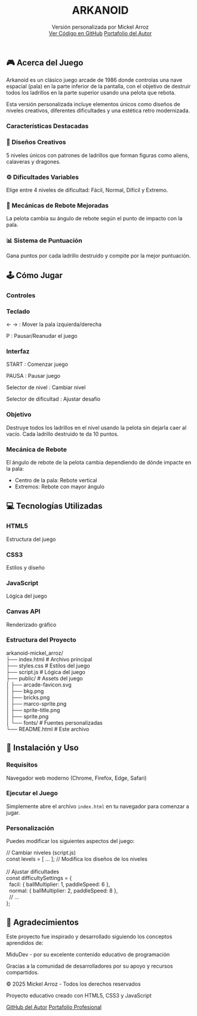 <!DOCTYPE html>
<html lang="es">
<body>
    <div class="container">
        <header>
            <h1>ARKANOID</h1>
            <div class="subtitle">Versión personalizada por Mickel Arroz</div>
            <div class="btn-group">
                <a href="https://github.com/mickel-arroz/arkanoid-mickel_arroz" class="btn" target="_blank">Ver Código en GitHub</a>
                <a href="https://portfolio-mickel-arroz.vercel.app/" class="btn" target="_blank">Portafolio del Autor</a>
            </div>
        </header>        
        <section class="section">
            <h2>🎮 Acerca del Juego</h2>
            <p>Arkanoid es un clásico juego arcade de 1986 donde controlas una nave espacial (pala) en la parte inferior de la pantalla, con el objetivo de destruir todos los ladrillos en la parte superior usando una pelota que rebota.</p>
            <div class="note">
                <p>Esta versión personalizada incluye elementos únicos como diseños de niveles creativos, diferentes dificultades y una estética retro modernizada.</p>
            </div>
            <h3>Características Destacadas</h3>
            <div class="features-grid">
                <div class="feature-card">
                    <h3>🎨 Diseños Creativos</h3>
                    <p>5 niveles únicos con patrones de ladrillos que forman figuras como aliens, calaveras y dragones.</p>
                </div>
                          <div class="feature-card">
                    <h3>⚙️ Dificultades Variables</h3>
                    <p>Elige entre 4 niveles de dificultad: Fácil, Normal, Difícil y Extremo.</p>
                </div>
                                <div class="feature-card">
                    <h3>🎯 Mecánicas de Rebote Mejoradas</h3>
                    <p>La pelota cambia su ángulo de rebote según el punto de impacto con la pala.</p>
                </div>
                                <div class="feature-card">
                    <h3>📊 Sistema de Puntuación</h3>
                    <p>Gana puntos por cada ladrillo destruido y compite por la mejor puntuación.</p>
                </div>
            </div>
        </section>
                     <section class="section">
            <h2>🕹️ Cómo Jugar</h2>
                        <h3>Controles</h3>
            <div class="controls">
                <div class="control-group">
                    <h3>Teclado</h3>
                    <p>← → : Mover la pala izquierda/derecha</p>
                    <p>P : Pausar/Reanudar el juego</p>
                </div>
                              <div class="control-group">
                    <h3>Interfaz</h3>
                    <p>START : Comenzar juego</p>
                    <p>PAUSA : Pausar juego</p>
                    <p>Selector de nivel : Cambiar nivel</p>
                    <p>Selector de dificultad : Ajustar desafío</p>
                </div>
            </div>
                        <h3>Objetivo</h3>
            <p>Destruye todos los ladrillos en el nivel usando la pelota sin dejarla caer al vacío. Cada ladrillo destruido te da 10 puntos.</p>
                        <h3>Mecánica de Rebote</h3>
            <p>El ángulo de rebote de la pelota cambia dependiendo de dónde impacte en la pala:</p>
            <ul>
                <li>Centro de la pala: Rebote vertical</li>
                <li>Extremos: Rebote con mayor ángulo</li>
            </ul>
        </section>
                      <section class="section">
            <h2>💻 Tecnologías Utilizadas</h2>
                        <div class="tech-grid">
                <div class="tech-item">
                    <h3>HTML5</h3>
                    <p>Estructura del juego</p>
                </div>
                             <div class="tech-item">
                    <h3>CSS3</h3>
                    <p>Estilos y diseño</p>
                </div>
               <div class="tech-item">
                    <h3>JavaScript</h3>
                    <p>Lógica del juego</p>
                </div>
                <div class="tech-item">
                    <h3>Canvas API</h3>
                    <p>Renderizado gráfico</p>
                </div>
            </div>
            <h3>Estructura del Proyecto</h3>
            <div class="code-block">
                arkanoid-mickel_arroz/<br>
                ├── index.html          # Archivo principal<br>
                ├── styles.css          # Estilos del juego<br>
                ├── script.js           # Lógica del juego<br>
                ├── public/             # Assets del juego<br>
                │   ├── arcade-favicon.svg<br>
                │   ├── bkg.png<br>
                │   ├── bricks.png<br>
                │   ├── marco-sprite.png<br>
                │   ├── sprite-title.png<br>
                │   ├── sprite.png<br>
                │   └── fonts/         # Fuentes personalizadas<br>
                └── README.html         # Este archivo
            </div>
        </section>
        <section class="section">
            <h2>🚀 Instalación y Uso</h2>
            <h3>Requisitos</h3>
            <p>Navegador web moderno (Chrome, Firefox, Edge, Safari)</p>
            <h3>Ejecutar el Juego</h3>
            <p>Simplemente abre el archivo <code>index.html</code> en tu navegador para comenzar a jugar.</p>
            <h3>Personalización</h3>
            <p>Puedes modificar los siguientes aspectos del juego:</p>
            <div class="code-block">
                // Cambiar niveles (script.js)<br>
                const levels = [ ... ]; // Modifica los diseños de los niveles<br><br>
                // Ajustar dificultades<br>
                const difficultySettings = {<br>
                &nbsp;&nbsp;facil: { ballMultiplier: 1, paddleSpeed: 6 },<br>
                &nbsp;&nbsp;normal: { ballMultiplier: 2, paddleSpeed: 8 },<br>
                &nbsp;&nbsp;// ...<br>
                };
            </div>
        </section>
        <div class="pixel-decoration"></div>
        <section class="section">
            <h2>🙏 Agradecimientos</h2>
            <p>Este proyecto fue inspirado y desarrollado siguiendo los conceptos aprendidos de:</p>
            <div class="note">
                <p>MiduDev - por su excelente contenido educativo de programación</p>
            </div>
            <p>Gracias a la comunidad de desarrolladores por su apoyo y recursos compartidos.</p>
        </section>
        <footer>
            <p>© 2025 Mickel Arroz - Todos los derechos reservados</p>
            <p>Proyecto educativo creado con HTML5, CSS3 y JavaScript</p>
            <div class="btn-group">
                <a href="https://github.com/mickel-arroz" class="btn" target="_blank">GitHub del Autor</a>
                <a href="https://portfolio-mickel-arroz.vercel.app/" class="btn" target="_blank">Portafolio Profesional</a>
            </div>
        </footer>
    </div>
</body>
</html>
